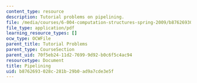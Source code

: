 ```yaml
---
content_type: resource
description: Tutorial problems on pipelining.
file: /media/courses/6-004-computation-structures-spring-2009/b8762693028c281b29b0ad9a7cde3e5f_MIT6004s09tutor09.pdf
file_type: application/pdf
learning_resource_types: []
ocw_type: OCWFile
parent_title: Tutorial Problems
parent_type: CourseSection
parent_uid: 70f5eb24-11d2-7699-9d92-b0c6f5c4ac94
resourcetype: Document
title: Pipelining
uid: b8762693-028c-281b-29b0-ad9a7cde3e5f
---
```

